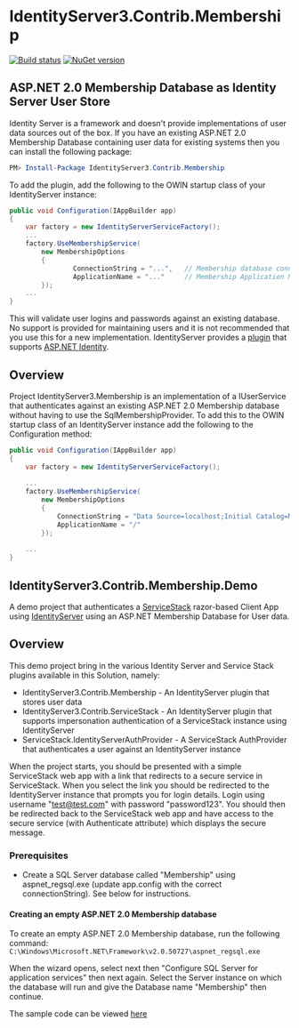# IdentityServer3.Contrib.Membership

[![Build status](https://ci.appveyor.com/api/projects/status/avdpiba1rj8ce59h/branch/master?svg=true)](https://ci.appveyor.com/project/wwwlicious/identityserver-contrib-membership/branch/master)
[![NuGet version](https://badge.fury.io/nu/IdentityServer3.Contrib.Membership.svg)](https://badge.fury.io/nu/IdentityServer3.Contrib.Membership)

## ASP.NET 2.0 Membership Database as Identity Server User Store
Identity Server is a framework and doesn't provide implementations of user data sources out of the box.
If you have an existing ASP.NET 2.0 Membership Database containing user data for existing systems then you can install the following package:

```powershell
PM> Install-Package IdentityServer3.Contrib.Membership
```

To add the plugin, add the following to the OWIN startup class of your IdentityServer instance:
```csharp
public void Configuration(IAppBuilder app)
{
    var factory = new IdentityServerServiceFactory();        
    ...
    factory.UseMembershipService(
        new MembershipOptions
        {
                ConnectionString = "...",   // Membership database connection string
                ApplicationName = "..."     // Membership Application Name
        });        
    ...
}
```

This will validate user logins and passwords against an existing database.  No support is provided for maintaining users and it is not recommended that you use this for a new implementation. 
IdentityServer provides a [plugin](https://github.com/IdentityServer/IdentityServer3.AspNetIdentity) that supports [ASP.NET Identity](http://www.asp.net/identity).

## Overview
Project IdentityServer3.Membership is an implementation of a IUserService that authenticates against an existing ASP.NET 2.0 Membership database without having to use the SqlMembershipProvider.
To add this to the OWIN startup class of an IdentityServer instance add the following to the Configuration method:

```csharp
public void Configuration(IAppBuilder app)
{
    var factory = new IdentityServerServiceFactory();
    
    ...
    factory.UseMembershipService(
        new MembershipOptions
        {
            ConnectionString = "Data Source=localhost;Initial Catalog=Membership;Integrated Security=True",
            ApplicationName = "/"
        });
        
    ...
}
```

## IdentityServer3.Contrib.Membership.Demo
A demo project that authenticates a [ServiceStack](https://servicestack.net/) razor-based Client App using [IdentityServer](https://identityserver.github.io/)
using an ASP.NET Membership Database for User data.

## Overview
This demo project bring in the various Identity Server and Service Stack plugins available in this Solution, namely:
* IdentityServer3.Contrib.Membership - An IdentityServer plugin that stores user data
* IdentityServer3.Contrib.ServiceStack - An IdentityServer plugin that supports impersonation authentication of a ServiceStack instance using IdentityServer
* ServiceStack.IdentityServerAuthProvider - A ServiceStack AuthProvider that authenticates a user against an IdentityServer instance

When the project starts, you should be presented with a simple ServiceStack web app with a link that redirects to a secure service in ServiceStack. When you select the link you should be redirected to the IdentityServer instance that prompts you for login details.  Login using username "test@test.com" with password "password123".  You should then be redirected back to the ServiceStack web app and have access to the secure service (with Authenticate attribute) which displays the secure message.

### Prerequisites
* Create a SQL Server database called "Membership" using aspnet_regsql.exe (update app.config with the correct connectionString).  See below for instructions.

#### Creating an empty ASP.NET 2.0 Membership database
To create an empty ASP.NET 2.0 Membership database, run the following command:
    `C:\Windows\Microsoft.NET\Framework\v2.0.50727\aspnet_regsql.exe`

When the wizard opens, select next then "Configure SQL Server for application services" then next again. Select the Server instance on which the database will run and give the Database name "Membership" then continue.

The sample code can be viewed [here](/samples/IdentityServer3.Contrib.Membership.Demo)
